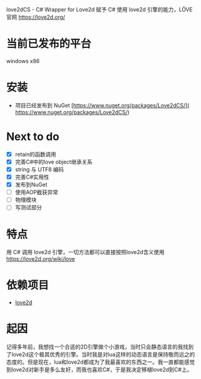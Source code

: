 
love2dCS - C# Wrapper for Love2d
赋予 C# 使用 love2d 引擎的能力，LÖVE 官网 https://love2d.org/

# 当前已发布的平台
windows x86

# 安装

* 项目已经发布到 NuGet [https://www.nuget.org/packages/Love2dCS/]( https://www.nuget.org/packages/Love2dCS/)

# Next to do
- [x] retain的函数调用
- [x] 完善C#中的love object继承关系
- [x] string 与 UTF8 编码
- [x] 完善C#实用性
- [x] 发布到NuGet
- [ ] 使用AOP截获异常
- [ ] 物理模块
- [ ] 写测试部分

# 特点
用 C# 调用 love2d 引擎，一切方法都可以直接按照love2d含义使用 https://love2d.org/wiki/love

# 依赖项目
* [love2d](https://love2d.org/)

# 起因
记得多年前，我想找一个合适的2D引擎做个小游戏，当时只会静态语言的我找到了love2d这个极其优秀的引擎。当时我是对lua这样的动态语言是保持敬而远之的态度的。但是现在，lua和love2d都成为了我最喜欢的东西之一。我一直都能感觉到love2d对新手是多么友好，而我也喜欢C#，于是我决定移植love2d到C#上。
